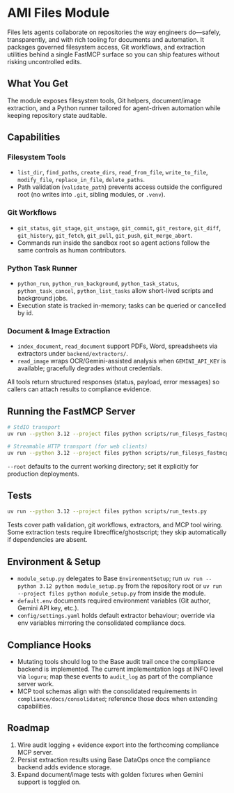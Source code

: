 # AMI Files Module

Files lets agents collaborate on repositories the way engineers do—safely, transparently, and with rich tooling for documents and automation. It packages governed filesystem access, Git workflows, and extraction utilities behind a single FastMCP surface so you can ship features without risking uncontrolled edits.

## What You Get

The module exposes filesystem tools, Git helpers, document/image extraction, and a Python runner tailored for agent-driven automation while keeping repository state auditable.

## Capabilities

### Filesystem Tools
- `list_dir`, `find_paths`, `create_dirs`, `read_from_file`, `write_to_file`, `modify_file`, `replace_in_file`, `delete_paths`.
- Path validation (`validate_path`) prevents access outside the configured root (no writes into `.git`, sibling modules, or `.venv`).

### Git Workflows
- `git_status`, `git_stage`, `git_unstage`, `git_commit`, `git_restore`, `git_diff`, `git_history`, `git_fetch`, `git_pull`, `git_push`, `git_merge_abort`.
- Commands run inside the sandbox root so agent actions follow the same controls as human contributors.

### Python Task Runner
- `python_run`, `python_run_background`, `python_task_status`, `python_task_cancel`, `python_list_tasks` allow short-lived scripts and background jobs.
- Execution state is tracked in-memory; tasks can be queried or cancelled by id.

### Document & Image Extraction
- `index_document`, `read_document` support PDFs, Word, spreadsheets via extractors under `backend/extractors/`.
- `read_image` wraps OCR/Gemini-assisted analysis when `GEMINI_API_KEY` is available; gracefully degrades without credentials.

All tools return structured responses (status, payload, error messages) so callers can attach results to compliance evidence.

## Running the FastMCP Server

```bash
# StdIO transport
uv run --python 3.12 --project files python scripts/run_filesys_fastmcp.py --root <path>

# Streamable HTTP transport (for web clients)
uv run --python 3.12 --project files python scripts/run_filesys_fastmcp.py --transport streamable-http --port 8787
```

`--root` defaults to the current working directory; set it explicitly for production deployments.

## Tests

```bash
uv run --python 3.12 --project files python scripts/run_tests.py
```

Tests cover path validation, git workflows, extractors, and MCP tool wiring. Some extraction tests require libreoffice/ghostscript; they skip automatically if dependencies are absent.

## Environment & Setup

- `module_setup.py` delegates to Base `EnvironmentSetup`; run `uv run --python 3.12 python module_setup.py` from the repository root or `uv run --project files python module_setup.py` from inside the module.
- `default.env` documents required environment variables (Git author, Gemini API key, etc.).
- `config/settings.yaml` holds default extractor behaviour; override via env variables mirroring the consolidated compliance docs.

## Compliance Hooks

- Mutating tools should log to the Base audit trail once the compliance backend is implemented. The current implementation logs at INFO level via `loguru`; map these events to `audit_log` as part of the compliance server work.
- MCP tool schemas align with the consolidated requirements in `compliance/docs/consolidated`; reference those docs when extending capabilities.

## Roadmap

1. Wire audit logging + evidence export into the forthcoming compliance MCP server.
2. Persist extraction results using Base DataOps once the compliance backend adds evidence storage.
3. Expand document/image tests with golden fixtures when Gemini support is toggled on.
